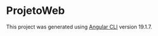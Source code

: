 # ProjetoWeb

This project was generated using [Angular CLI](https://github.com/angular/angular-cli) version 19.1.7.

